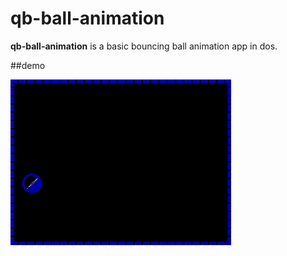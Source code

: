 # qb-ball-animation

**qb-ball-animation** is a basic bouncing ball animation app in dos.


##demo

<img src="/assets/img/0.png" width="70%"><br/>
